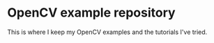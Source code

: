 OpenCV example repository
=========================
This is where I keep my OpenCV examples and the tutorials I've tried.
